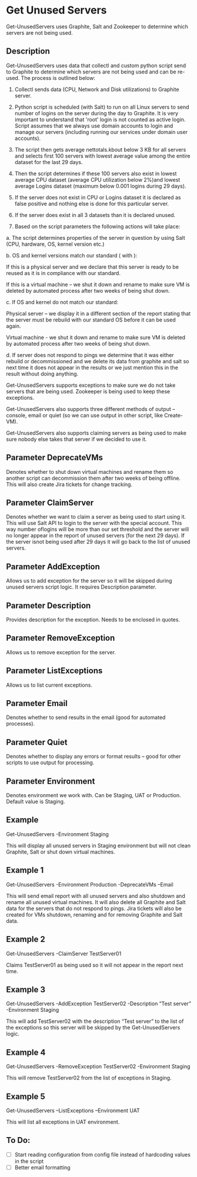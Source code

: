 # Get Unused Servers

Get-UnusedServers uses Graphite, Salt and Zookeeper to determine which servers are not being used.

## Description

Get-UnusedServers uses data that collectl and custom python script send to Graphite to determine which servers are not being 
used and can be re-used. The process is outlined below:

1. Collectl sends data (CPU, Network and Disk utilizations) to Graphite server.

2. Python script is scheduled (with Salt) to run on all Linux servers to send number of logins on the server during the day to Graphite. It is very important to understand that 'root' login is not counted as active login. Script assumes that we always use domain accounts to login and manage our servers (including running our services under domain user accounts).

3. The script then gets average nettotals.kbout below 3 KB for all servers and selects first 100 servers with lowest average value among the entire dataset for the last 29 days.

4. Then the script determines if these 100 servers also exist in lowest average CPU dataset (average CPU utilization below 2%)and lowest average Logins dataset (maximum below 0.001 logins during 29 days).

5. If the server does not exist in CPU or Logins dataset it is declared as false positive and nothing else is done for this particular server.

6. If the server does exist in all 3 datasets than it is declared unused.

7. Based on the script parameters the following actions will take place:

a. The script determines properties of the server in question by using Salt (CPU, hardware, OS, kernel version etc.)

b. OS and kernel versions match our standard (<your linux version> with <your kernel>):

If this is a physical server and we declare that this server is ready to be reused as it is in compliance with our standard.

If this is a virtual machine – we shut it down and rename to make sure VM is deleted by automated process after two weeks of being shut down.

c. If OS and kernel do not match our standard:

Physical server – we display it in a different section of the report stating that the server must be rebuild with our standard 
OS before it can be used again.

Virtual machine - we shut it down and rename to make sure VM is deleted by automated process after two weeks of being shut down.

d. If server does not respond to pings we determine that it was either rebuild or decommissioned and we delete its data from graphite and salt so next time it does not appear in the results or we just mention this in the result without doing anything.

Get-UnusedServers supports exceptions to make sure we do not take servers that are being used. Zookeeper is being used to keep these exceptions.

Get-UnusedServers also supports three different methods of output – console, email or quiet (so we can use output in other script, like Create-VM).

Get-UnusedServers also supports claiming servers as being used to make sure nobody else takes that server if we decided to use it.

## Parameter DeprecateVMs

Denotes whether to shut down virtual machines and rename them so another script can decommission them after two weeks of being offline.
This will also create Jira tickets for change tracking.

## Parameter ClaimServer

Denotes whether we want to claim a server as being used to start using it. This will use Salt API to login to the server with the special account. This way number oflogins will be more than our set threshold and the server will no longer appear in the report of unused servers (for the next 29 days). If the server isnot being used after 29 days it will go back to the list of unused servers.

## Parameter AddException

Allows us to add exception for the server so it will be skipped during unused servers script logic. It requires Description parameter.

## Parameter Description

Provides description for the exception. Needs to be enclosed in quotes.

## Parameter RemoveException

Allows us to remove exception for the server.

## Parameter ListExceptions

Allows us to list current exceptions.

## Parameter Email

Denotes whether to send results in the email (good for automated processes). 

## Parameter Quiet

Denotes whether to display any errors or format results – good for other scripts to use output for processing.

## Parameter Environment

Denotes environment we work with. Can be Staging, UAT or Production. Default value is Staging.

## Example

Get-UnusedServers -Environment Staging

This will display all unused servers in Staging environment but will not clean Graphite, Salt or shut down virtual machines.

## Example 1

Get-UnusedServers -Environment Production -DeprecateVMs –Email

This will send email report with all unused servers and also shutdown and rename all unused virtual machines. 
It will also delete all Graphite and Salt data for the servers that do not respond to pings.
Jira tickets will also be created for VMs shutdown, renaming and for removing Graphite and Salt data.

## Example 2

Get-UnusedServers -ClaimServer TestServer01

Claims TestServer01 as being used so it will not appear in the report next time.

## Example 3

Get-UnusedServers -AddException TestServer02 -Description “Test server” -Environment Staging

This will add TestServer02 with the description “Test server” to the list of the exceptions so this server will be skipped by the Get-UnusedServers logic.

## Example 4

Get-UnusedServers -RemoveException TestServer02 -Environment Staging

This will remove TestServer02 from the list of exceptions in Staging.

## Example 5

Get-UnusedServers –ListExceptions –Environment UAT

This will list all exceptions in UAT environment.

## To Do:

- [ ] Start reading configuration from config file instead of hardcoding values in the script
- [ ] Better email formatting
